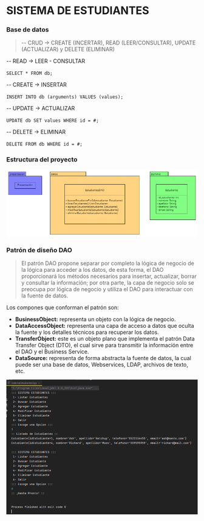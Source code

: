 # SISTEMA DE ESTUDIANTES

### Base de datos
>-- CRUD -> CREATE (INCERTAR), READ (LEER/CONSULTAR), UPDATE (ACTUALIZAR) y DELETE (ELIMINAR)

-- READ -> LEER - CONSULTAR

`SELECT * FROM db;`


-- CREATE -> INSERTAR

`INSERT INTO db (arguments) VALUES (values);
`

-- UPDATE -> ACTUALIZAR

`UPDATE db SET values WHERE id = #;
`

-- DELETE -> ELIMINAR

`DELETE FROM db WHERE id = #;`


### Estructura del proyecto
![DiagramaClases.png](src%2Fmain%2Fjava%2Forg%2Fexample%2Fimg%2FDiagramaClases.png)


### Patrón de diseño DAO
>El patrón DAO propone separar por completo la lógica de negocio de la lógica para acceder a los datos,
> de esta forma, el DAO proporcionará los métodos necesarios para insertar, actualizar, 
> borrar y consultar la información; por otra parte, la capa de negocio solo se preocupa por lógica 
> de negocio y utiliza el DAO para interactuar con la fuente de datos.


Los compones que conforman el patrón son:

- **BusinessObject:** representa un objeto con la lógica de negocio.
- **DataAccessObject:** representa una capa de acceso a datos que oculta la fuente y los detalles técnicos para recuperar los datos.
- **TransferObject:** este es un objeto plano que implementa el patrón Data Transfer Object (DTO), el cual sirve para transmitir la información entre el DAO y el Business Service.
- **DataSource:** representa de forma abstracta la fuente de datos, la cual puede ser una base de datos, Webservices, LDAP, archivos de texto, etc.


![sistemaEstudiantes.PNG](src%2Fmain%2Fjava%2Forg%2Fexample%2Fimg%2FsistemaEstudiantes.PNG)